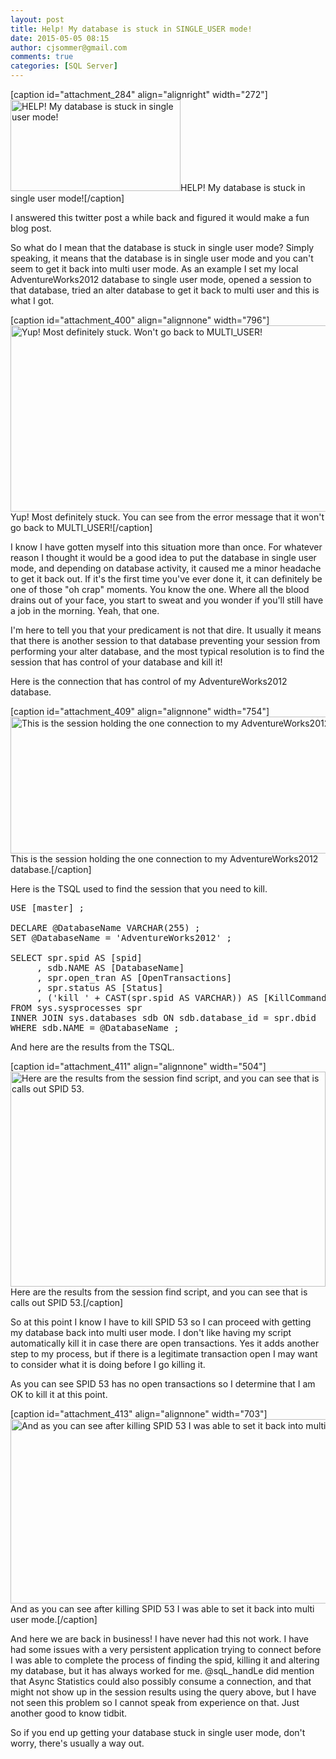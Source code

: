 ```yaml
---
layout: post
title: Help! My database is stuck in SINGLE_USER mode!
date: 2015-05-05 08:15
author: cjsommer@gmail.com
comments: true
categories: [SQL Server]
---
```

[caption id="attachment_284" align="alignright" width="272"]<img src="http://www.cjsommer.com/wp-content/uploads/2015/04/StuckInSingleUser.png" alt="HELP! My database is stuck in single user mode!" width="272" height="146" class="size-full wp-image-284" />HELP! My database is stuck in single user mode![/caption]

I answered this twitter post a while back and figured it would make a fun blog post.

So what do I mean that the database is stuck in single user mode? Simply speaking, it means that the database is in single user mode and you can't seem to get it back into multi user mode. As an example I set my local AdventureWorks2012 database to single user mode, opened a session to that database, tried an alter database to get it back to multi user and this is what I got.

[caption id="attachment_400" align="alignnone" width="796"]<img src="http://www.cjsommer.com/wp-content/uploads/2015/05/SingleUser_1.jpg" alt="Yup! Most definitely stuck. Won&#039;t go back to MULTI_USER!" width="796" height="298" class="size-full wp-image-400" /> Yup! Most definitely stuck. You can see from the error message that it won't go back to MULTI_USER![/caption]

I know I have gotten myself into this situation more than once. For whatever reason I thought it would be a good idea to put the database in single user mode, and depending on database activity, it caused me a minor headache to get it back out. If it's the first time you've ever done it, it can definitely be one of those "oh crap" moments. You know the one. Where all the blood drains out of your face, you start to sweat and you wonder if you'll still have a job in the morning. Yeah, that one. 

I'm here to tell you that your predicament is not that dire. It usually it means that there is another session to that database preventing your session from performing your alter database, and the most typical resolution is to find the session that has control of your database and kill it! 

Here is the connection that has control of my AdventureWorks2012 database.

[caption id="attachment_409" align="alignnone" width="754"]<img src="http://www.cjsommer.com/wp-content/uploads/2015/05/SingleUser_2.jpg" alt="This is the session holding the one connection to my AdventureWorks2012 database." width="754" height="219" class="size-full wp-image-409" />This is the session holding the one connection to my AdventureWorks2012 database.[/caption]

Here is the TSQL used to find the session that you need to kill.

<pre class="theme:ssms2012 lang:tsql decode:true " title="Find spid's connected to your database" >
USE [master] ;
 
DECLARE @DatabaseName VARCHAR(255) ;
SET @DatabaseName = 'AdventureWorks2012' ;
 
SELECT spr.spid AS [spid]
     , sdb.NAME AS [DatabaseName]
     , spr.open_tran AS [OpenTransactions]
     , spr.status AS [Status]
     , ('kill ' + CAST(spr.spid AS VARCHAR)) AS [KillCommand]
FROM sys.sysprocesses spr
INNER JOIN sys.databases sdb ON sdb.database_id = spr.dbid
WHERE sdb.NAME = @DatabaseName ;
</pre> 

And here are the results from the TSQL.

[caption id="attachment_411" align="alignnone" width="504"]<img src="http://www.cjsommer.com/wp-content/uploads/2015/05/SingleUser_3.jpg" alt="Here are the results from the session find script, and you can see that is calls out SPID 53." width="504" height="344" class="size-full wp-image-411" />Here are the results from the session find script, and you can see that is calls out SPID 53.[/caption]

So at this point I know I have to kill SPID 53 so I can proceed with getting my database back into multi user mode. I don't like having my script automatically kill it in case there are open transactions. Yes it adds another step to my process, but if there is a legitimate transaction open I may want to consider what it is doing before I go killing it. 

As you can see SPID 53 has no open transactions so I determine that I am OK to kill it at this point.

[caption id="attachment_413" align="alignnone" width="703"]<img src="http://www.cjsommer.com/wp-content/uploads/2015/05/SingleUser_4.jpg" alt="And as you can see after killing SPID 53 I was able to set it back into multi user mode." width="703" height="295" class="size-full wp-image-413" />And as you can see after killing SPID 53 I was able to set it back into multi user mode.[/caption]

And here we are back in business! I have never had this not work. I have had some issues with a very persistent application trying to connect before I was able to complete the process of finding the spid, killing it and altering my database, but it has always worked for me. @sqL_handLe did mention that Async Statistics could also possibly consume a connection, and that might not show up in the session results using the query above, but I have not seen this problem so I cannot speak from experience on that. Just another good to know tidbit.

So if you end up getting your database stuck in single user mode, don't worry, there's usually a way out.

